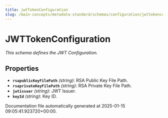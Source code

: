```yaml
---
title: jwtTokenConfiguration
slug: /main-concepts/metadata-standard/schemas/configuration/jwttokenconfiguration
---
```


# JWTTokenConfiguration

*This schema defines the JWT Configuration.*

## Properties

- **`rsapublicKeyFilePath`** *(string)*: RSA Public Key File Path.
- **`rsaprivateKeyFilePath`** *(string)*: RSA Private Key File Path.
- **`jwtissuer`** *(string)*: JWT Issuer.
- **`keyId`** *(string)*: Key ID.


Documentation file automatically generated at 2025-01-15 09:05:41.923720+00:00.
